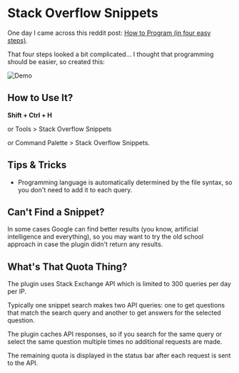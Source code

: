 # Stack Overflow Snippets

One day I came across this reddit post: [How to Program (in four easy steps)](https://www.reddit.com/r/ProgrammerHumor/comments/2xmhh7/how_to_program_in_four_easy_steps/).

That four steps looked a bit complicated... I thought that programming should be easier, so created this:

![Demo](http://i.imgur.com/4bRsv29.gif)

## How to Use It?

**Shift + Ctrl + H**

or Tools > Stack Overflow Snippets

or Command Palette > Stack Overflow Snippets.

## Tips & Tricks

* Programming language is automatically determined by the file syntax, so you don't need to add it to each query.

## Can't Find a Snippet?

In some cases Google can find better results (you know, artificial intelligence and everything), so you may want to try the old school approach in case the plugin didn't return any results.

## What's That Quota Thing?

The plugin uses Stack Exchange API which is limited to 300 queries per day per IP.

Typically one snippet search makes two API queries: one to get questions that match the search query and another to get answers for the selected question.

The plugin caches API responses, so if you search for the same query or select the same question multiple times no additional requests are made.

The remaining quota is displayed in the status bar after each request is sent to the API.
